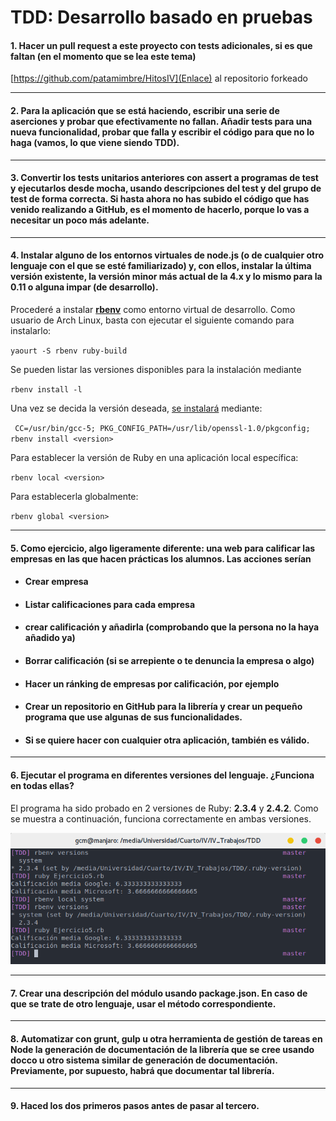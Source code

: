 TDD: Desarrollo basado en pruebas
=======

#### 1. Hacer un pull request a este proyecto con tests adicionales, si es que faltan (en el momento que se lea este tema)

[https://github.com/patamimbre/HitosIV](Enlace) al repositorio forkeado

----
#### 2. Para la aplicación que se está haciendo, escribir una serie de aserciones y probar que efectivamente no fallan. Añadir tests para una nueva funcionalidad, probar que falla y escribir el código para que no lo haga (vamos, lo que viene siendo TDD).

----
#### 3. Convertir los tests unitarios anteriores con assert a programas de test y ejecutarlos desde mocha, usando descripciones del test y del grupo de test de forma correcta. Si hasta ahora no has subido el código que has venido realizando a GitHub, es el momento de hacerlo, porque lo vas a necesitar un poco más adelante.

----
#### 4. Instalar alguno de los entornos virtuales de node.js (o de cualquier otro lenguaje con el que se esté familiarizado) y, con ellos, instalar la última versión existente, la versión minor más actual de la 4.x y lo mismo para la 0.11 o alguna impar (de desarrollo).

Procederé a instalar **[rbenv](https://github.com/rbenv/rbenv)** como entorno virtual de desarrollo. Como usuario de Arch Linux, basta con ejecutar el siguiente comando para instalarlo:

` yaourt -S rbenv ruby-build `

Se pueden listar las versiones disponibles para la instalación mediante

`rbenv install -l`

Una vez se decida la versión deseada, [se instalará](https://wiki.archlinux.org/index.php/Rbenv) mediante:

` CC=/usr/bin/gcc-5; PKG_CONFIG_PATH=/usr/lib/openssl-1.0/pkgconfig; rbenv install <version>`

Para establecer la versión de Ruby en una aplicación local específica:

`rbenv local <version>`

Para establecerla globalmente:

`rbenv global <version>` 







----
#### 5. Como ejercicio, algo ligeramente diferente: una web para calificar las empresas en las que hacen prácticas los alumnos. Las acciones serían
* #### Crear empresa
* #### Listar calificaciones para cada empresa
* #### crear calificación y añadirla (comprobando que la persona no la haya añadido ya)
* #### Borrar calificación (si se arrepiente o te denuncia la empresa o algo)
* #### Hacer un ránking de empresas por calificación, por ejemplo
* #### Crear un repositorio en GitHub para la librería y crear un pequeño programa que use algunas de sus funcionalidades.
* #### Si se quiere hacer con cualquier otra aplicación, también es válido.


----
#### 6. Ejecutar el programa en diferentes versiones del lenguaje. ¿Funciona en todas ellas?

El programa ha sido probado en 2 versiones de Ruby: __2.3.4__ y __2.4.2__. Como se muestra a continuación, funciona correctamente en ambas versiones.

![running](TDD/ej6.png)



----
#### 7. Crear una descripción del módulo usando package.json. En caso de que se trate de otro lenguaje, usar el método correspondiente.

----
#### 8. Automatizar con grunt, gulp u otra herramienta de gestión de tareas en Node la generación de documentación de la librería que se cree usando docco u otro sistema similar de generación de documentación. Previamente, por supuesto, habrá que documentar tal librería.

----
#### 9. Haced los dos primeros pasos antes de pasar al tercero.

